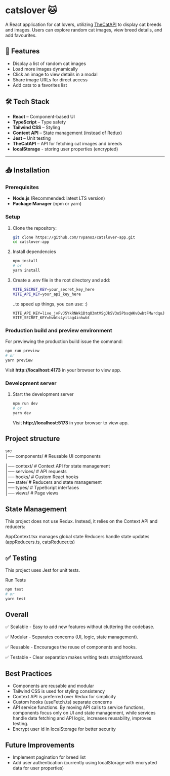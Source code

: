 # catslover 🐱

A React application for cat lovers, utilizing [TheCatAPI](https://thecatapi.com) to display cat breeds and images. Users can explore random cat images, view breed details, and add favourites.

## 🚀 Features

- Display a list of random cat images
- Load more images dynamically
- Click an image to view details in a modal
- Share image URLs for direct access
- Add cats to a favorites list

## 🛠️ Tech Stack

- **React** – Component-based UI
- **TypeScript** – Type safety
- **Tailwind CSS** – Styling
- **Context API** – State management (instead of Redux)
- **Jest** – Unit testing
- **TheCatAPI** – API for fetching cat images and breeds
- **localStorage** - storing user properties (encrypted)
---

## 📥 Installation

### Prerequisites

- **Node.js** (Recommended: latest LTS version)
- **Package Manager** (npm or yarn)

### Setup

1. Clone the repository:

   ```sh
   git clone https://github.com/rvpanoz/catslover-app.git
   cd catslover-app

   ```

2. Install dependencies

   ```sh
   npm install
   # or
   yarn install

   ```

3. Create a .env file in the root directory and add:

   ```sh
   VITE_SECRET_KEY=your_secret_key_here
   VITE_API_KEY=your_api_key_here

   ```

   ..to speed up things, you can use: :)
   ```
   VITE_API_KEY=live_jvFvJ5YkRNWk1DtqO3mtVSgJkSV3o5PbsqWKvQwbtFMwrdqoJuafSZbCvLukJur2
   VITE_SECRET_KEY=hwbts4yitag4inhwbt
   ```
   
### Production build and preview environment

For previewing the production build issue the command:

```sh
npm run preview
# or
yarn preview

```

Visit **http://localhost:4173** in your browser to view app.

### Development server

1. Start the development server

   ```sh
   npm run dev
   # or
   yarn dev

   ```

   Visit **http://localhost:5173** in your browser to view app.

## Project structure

src  
│── components/ # Reusable UI components

│── context/ # Context API for state management  
│── services/ # API requests  
│── hooks/ # Custom React hooks  
│── state/ # Reducers and state management  
│── types/ # TypeScript interfaces  
│── views/ # Page views

## State Management

This project does not use Redux. Instead, it relies on the Context API and reducers:

AppContext.tsx manages global state
Reducers handle state updates (appReducers.ts, catsReducer.ts)

## ✅ Testing

This project uses Jest for unit tests.

Run Tests

```sh
npm test
# or
yarn test
```

## Overall

✅ Scalable - Easy to add new features without cluttering the codebase.

✅ Modular - Separates concerns (UI, logic, state management).

✅ Reusable - Encourages the reuse of components and hooks.

✅ Testable - Clear separation makes writing tests straightforward.

## Best Practices

- Components are reusable and modular
- Tailwind CSS is used for styling consistency
- Context API is preferred over Redux for simplicity
- Custom hooks (useFetch.ts) separate concerns
- API service functions. By moving API calls to service functions, components focus only on UI and state management,
  while services handle data fetching and API logic, increases reusability, improves testing.
- Encrypt user id in localStorage for better security

## Future Improvements

- Implement pagination for breed list
- Add user authentication (currently using localStorage with encrypted data for user properties)

